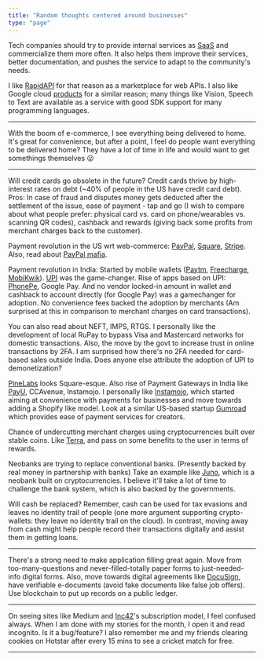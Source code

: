 ```yaml
---
title: "Random thoughts centered around businesses"
type: "page"
---
```



Tech companies should try to provide internal services as [SaaS](https://en.wikipedia.org/wiki/Software_as_a_service) and commercialize them more often. It also helps them improve their services, better documentation, and pushes the service to adapt to the community's needs. 

I like [RapidAPI](https://rapidapi.com/) for that reason as a marketplace for web APIs. I also like Google cloud [products](https://cloud.google.com/products) for a similar reason; many things like Vision, Speech to Text are available as a service with good SDK support for many programming languages.

---

With the boom of e-commerce, I see everything being delivered to home. It's great for convenience, but after a point, I feel do people want everything to be delivered home? They have a lot of time in life and would want to get somethings themselves :stuck_out_tongue:

---

Will credit cards go obsolete in the future? Credit cards thrive by high-interest rates on debt (~40% of people in the US have credit card debt). Pros: In case of fraud and disputes money gets deducted after the settlement of the issue, ease of payment - tap and go (I wish to compare about what people prefer: physical card vs. card on phone/wearables vs. scanning QR codes), cashback and rewards (giving back some profits from merchant charges back to the customer).

Payment revolution in the US wrt web-commerce: [PayPal](https://paypal.com/), [Square](https://squareup.com/), [Stripe](https://stripe.com/). Also, read about [PayPal mafia](https://en.wikipedia.org/wiki/PayPal_Mafia).

Payment revolution in India: Started by mobile wallets ([Paytm](https://paytm.com/), [Freecharge](https://www.freecharge.in/), [MobiKwik](https://www.mobikwik.com/)). [UPI](https://medium.com/wharton-fintech/your-guide-to-upi-the-worlds-most-advanced-payments-system-b4e0b372bf0b) was the game-changer. Rise of apps based on UPI: [PhonePe](https://www.phonepe.com/en/), Google Pay. And no vendor locked-in amount in wallet and cashback to account directly (for Google Pay) was a gamechanger for adoption. No convenience fees backed the adoption by merchants (Am surprised at this in comparison to merchant charges on card transactions).  

You can also read about NEFT, IMPS, RTGS. I personally like the development of local RuPay to bypass Visa and Mastercard networks for domestic transactions. Also, the move by the govt to increase trust in online transactions by 2FA. I am surprised how there's no 2FA needed for card-based sales outside India. Does anyone else attribute the adoption of UPI to demonetization? 

[PineLabs](https://www.pinelabs.com/) looks Square-esque. Also rise of Payment Gateways in India like [PayU](https://payu.in/), CCAvenue, Instamojo. I personally like [Instamojo](https://www.instamojo.com/), which started aiming at convenience with payments for businesses and move towards adding a Shopify like model. Look at a similar US-based startup [Gumroad](https://gumroad.com/) which provides ease of payment services for creators.

Chance of undercutting merchant charges using cryptocurrencies built over stable coins. Like [Terra](https://terra.money/), and pass on some benefits to the user in terms of rewards.

Neobanks are trying to replace conventional banks. (Presently backed by real money in partnership with banks) Take an example like [Juno](https://bankonjuno.com/), which is a neobank built on cryptocurrencies. I believe it'll take a lot of time to challenge the bank system, which is also backed by the governments.

Will cash be replaced? Remember, cash can be used for tax evasions and leaves no identity trail of people (one more argument supporting crypto-wallets: they leave no identity trail on the cloud). In contrast, moving away from cash might help people record their transactions digitally and assist them in getting loans.

---

There's a strong need to make application filling great again. Move from too-many-questions and never-filled-totally paper forms to just-needed-info digital forms. Also, move towards digital agreements like [DocuSign](https://www.docusign.com/), have verifiable e-documents (avoid fake documents like false job offers). Use blockchain to put up records on a public ledger.

---

On seeing sites like Medium and [Inc42](https://inc42.com/)'s subscription model, I feel confused always. When I am done with my stories for the month, I open it and read incognito. Is it a bug/feature? I also remember me and my friends clearing cookies on Hotstar after every 15 mins to see a cricket match for free.

---